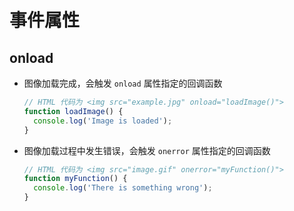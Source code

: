 # 事件属性

## onload

+ 图像加载完成，会触发 `onload` 属性指定的回调函数

    ```js
    // HTML 代码为 <img src="example.jpg" onload="loadImage()">
    function loadImage() {
      console.log('Image is loaded');
    }
    ```

+ 图像加载过程中发生错误，会触发 `onerror` 属性指定的回调函数

    ```js
    // HTML 代码为 <img src="image.gif" onerror="myFunction()">
    function myFunction() {
      console.log('There is something wrong');
    }
    ```
